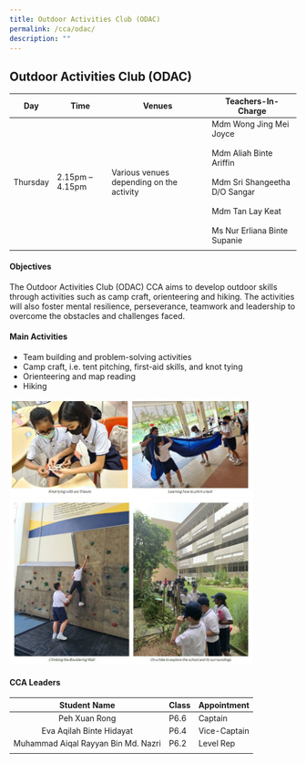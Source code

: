 ```yaml
---
title: Outdoor Activities Club (ODAC)
permalink: /cca/odac/
description: ""
---
```

## Outdoor Activities Club (ODAC)

| **Day** | **Time** | **Venues** | **Teachers-In-Charge** |
|:---:|---|---|---|
| Thursday | 2.15pm – 4.15pm | Various venues depending on the activity |  Mdm Wong Jing Mei Joyce<br><br>Mdm Aliah Binte Ariffin<br><br>Mdm Sri Shangeetha D/O Sangar<br><br>Mdm Tan Lay Keat<br><br>Ms Nur Erliana Binte Supanie|
|  |  |  |  |

#### Objectives

The Outdoor Activities Club (ODAC) CCA aims to develop outdoor skills through activities such as camp craft, orienteering and hiking. The activities will also foster mental resilience, perseverance, teamwork and leadership to overcome the obstacles and challenges faced.

#### Main Activities

*   Team building and problem-solving activities
*   Camp craft, i.e. tent pitching, first-aid skills, and knot tying
*   Orienteering and map reading
*   Hiking

<img src="/images/photo1668584344.jpeg" style="width:85%">

<img src="/images/photo1668584358.jpeg" style="width:85%">

#### CCA Leaders

| **Student Name** | **Class** | **Appointment** |
|:---:|---|---|
| Peh Xuan Rong | P6.6 | Captain |
| Eva Aqilah Binte Hidayat | P6.4 | Vice-Captain |
| Muhammad Aiqal Rayyan Bin Md. Nazri | P6.2 | Level Rep |
|  |  |  |